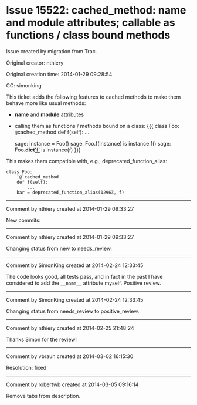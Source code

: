 # Issue 15522: cached_method: __name__ and __module__ attributes; callable as functions / class bound methods

Issue created by migration from Trac.

Original creator: nthiery

Original creation time: 2014-01-29 09:28:54

CC:  simonking

This ticket adds the following features to cached methods to make them
behave more like usual methods:

- __name__ and __module__ attributes
- calling them as functions / methods bound on a class:
    {{{
    class Foo:
	`@`cached_method
	def f(self):
	    ...

    sage: instance = Foo()
    sage: Foo.f(instance) is instance.f()
    sage: Foo.__dict__['f'](instance) is instance(f)
    }}}


This makes them compatible with, e.g., deprecated_function_alias:

```
class Foo:
    `@`cached_method
    def f(self):
        ...
    bar = deprecated_function_alias(12963, f)
```



---

Comment by nthiery created at 2014-01-29 09:33:27

New commits:


---

Comment by nthiery created at 2014-01-29 09:33:27

Changing status from new to needs_review.


---

Comment by SimonKing created at 2014-02-24 12:33:45

The code looks good, all tests pass, and in fact in the past I have considered to add the `__name__` attribute myself. Positive review.


---

Comment by SimonKing created at 2014-02-24 12:33:45

Changing status from needs_review to positive_review.


---

Comment by nthiery created at 2014-02-25 21:48:24

Thanks Simon for the review!


---

Comment by vbraun created at 2014-03-02 16:15:30

Resolution: fixed


---

Comment by robertwb created at 2014-03-05 09:16:14

Remove tabs from description.
